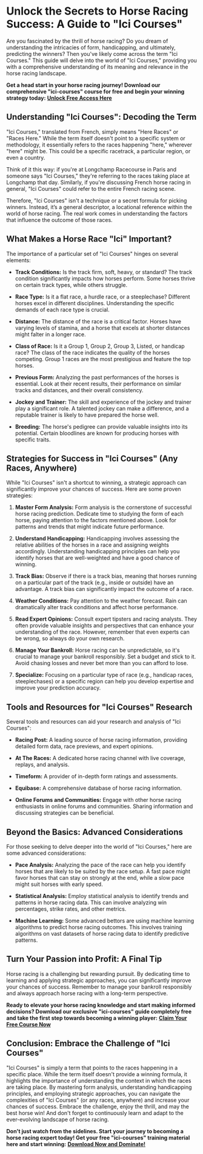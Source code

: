 # Unlock the Secrets to Horse Racing Success: A Guide to "Ici Courses"

Are you fascinated by the thrill of horse racing? Do you dream of understanding the intricacies of form, handicapping, and ultimately, predicting the winners? Then you've likely come across the term "Ici Courses." This guide will delve into the world of "Ici Courses," providing you with a comprehensive understanding of its meaning and relevance in the horse racing landscape.

**Get a head start in your horse racing journey! Download our comprehensive "ici-courses" course for free and begin your winning strategy today:** [**Unlock Free Access Here**](https://udemywork.com/ici-courses)

## Understanding "Ici Courses": Decoding the Term

"Ici Courses," translated from French, simply means "Here Races" or "Races Here." While the term itself doesn't point to a specific system or methodology, it essentially refers to the races happening "here," wherever "here" might be. This could be a specific racetrack, a particular region, or even a country.

Think of it this way: if you're at Longchamp Racecourse in Paris and someone says "Ici Courses," they're referring to the races taking place at Longchamp that day. Similarly, if you're discussing French horse racing in general, "Ici Courses" could refer to the entire French racing scene.

Therefore, "Ici Courses" isn't a technique or a secret formula for picking winners. Instead, it’s a general descriptor, a locational reference within the world of horse racing. The real work comes in understanding the factors that influence the outcome of those races.

## What Makes a Horse Race "Ici" Important?

The importance of a particular set of "Ici Courses" hinges on several elements:

*   **Track Conditions:** Is the track firm, soft, heavy, or standard? The track condition significantly impacts how horses perform. Some horses thrive on certain track types, while others struggle.

*   **Race Type:** Is it a flat race, a hurdle race, or a steeplechase? Different horses excel in different disciplines. Understanding the specific demands of each race type is crucial.

*   **Distance:** The distance of the race is a critical factor. Horses have varying levels of stamina, and a horse that excels at shorter distances might falter in a longer race.

*   **Class of Race:** Is it a Group 1, Group 2, Group 3, Listed, or handicap race? The class of the race indicates the quality of the horses competing. Group 1 races are the most prestigious and feature the top horses.

*   **Previous Form:** Analyzing the past performances of the horses is essential. Look at their recent results, their performance on similar tracks and distances, and their overall consistency.

*   **Jockey and Trainer:** The skill and experience of the jockey and trainer play a significant role. A talented jockey can make a difference, and a reputable trainer is likely to have prepared the horse well.

*   **Breeding:** The horse's pedigree can provide valuable insights into its potential. Certain bloodlines are known for producing horses with specific traits.

## Strategies for Success in "Ici Courses" (Any Races, Anywhere)

While "Ici Courses" isn't a shortcut to winning, a strategic approach can significantly improve your chances of success. Here are some proven strategies:

1.  **Master Form Analysis:** Form analysis is the cornerstone of successful horse racing prediction. Dedicate time to studying the form of each horse, paying attention to the factors mentioned above. Look for patterns and trends that might indicate future performance.

2.  **Understand Handicapping:** Handicapping involves assessing the relative abilities of the horses in a race and assigning weights accordingly. Understanding handicapping principles can help you identify horses that are well-weighted and have a good chance of winning.

3.  **Track Bias:** Observe if there is a track bias, meaning that horses running on a particular part of the track (e.g., inside or outside) have an advantage. A track bias can significantly impact the outcome of a race.

4.  **Weather Conditions:** Pay attention to the weather forecast. Rain can dramatically alter track conditions and affect horse performance.

5.  **Read Expert Opinions:** Consult expert tipsters and racing analysts. They often provide valuable insights and perspectives that can enhance your understanding of the race. However, remember that even experts can be wrong, so always do your own research.

6.  **Manage Your Bankroll:** Horse racing can be unpredictable, so it's crucial to manage your bankroll responsibly. Set a budget and stick to it. Avoid chasing losses and never bet more than you can afford to lose.

7.  **Specialize:** Focusing on a particular type of race (e.g., handicap races, steeplechases) or a specific region can help you develop expertise and improve your prediction accuracy.

## Tools and Resources for "Ici Courses" Research

Several tools and resources can aid your research and analysis of "Ici Courses":

*   **Racing Post:** A leading source of horse racing information, providing detailed form data, race previews, and expert opinions.

*   **At The Races:** A dedicated horse racing channel with live coverage, replays, and analysis.

*   **Timeform:** A provider of in-depth form ratings and assessments.

*   **Equibase:** A comprehensive database of horse racing information.

*   **Online Forums and Communities:** Engage with other horse racing enthusiasts in online forums and communities. Sharing information and discussing strategies can be beneficial.

## Beyond the Basics: Advanced Considerations

For those seeking to delve deeper into the world of "Ici Courses," here are some advanced considerations:

*   **Pace Analysis:** Analyzing the pace of the race can help you identify horses that are likely to be suited by the race setup. A fast pace might favor horses that can stay on strongly at the end, while a slow pace might suit horses with early speed.

*   **Statistical Analysis:** Employ statistical analysis to identify trends and patterns in horse racing data. This can involve analyzing win percentages, strike rates, and other metrics.

*   **Machine Learning:** Some advanced bettors are using machine learning algorithms to predict horse racing outcomes. This involves training algorithms on vast datasets of horse racing data to identify predictive patterns.

## Turn Your Passion into Profit: A Final Tip

Horse racing is a challenging but rewarding pursuit. By dedicating time to learning and applying strategic approaches, you can significantly improve your chances of success. Remember to manage your bankroll responsibly and always approach horse racing with a long-term perspective.

**Ready to elevate your horse racing knowledge and start making informed decisions? Download our exclusive "ici-courses" guide completely free and take the first step towards becoming a winning player:** [**Claim Your Free Course Now**](https://udemywork.com/ici-courses)

## Conclusion: Embrace the Challenge of "Ici Courses"

"Ici Courses" is simply a term that points to the races happening in a specific place. While the term itself doesn't provide a winning formula, it highlights the importance of understanding the context in which the races are taking place. By mastering form analysis, understanding handicapping principles, and employing strategic approaches, you can navigate the complexities of "Ici Courses" (or any races, anywhere) and increase your chances of success. Embrace the challenge, enjoy the thrill, and may the best horse win! And don't forget to continuously learn and adapt to the ever-evolving landscape of horse racing.

 **Don't just watch from the sidelines. Start your journey to becoming a horse racing expert today! Get your free "ici-courses" training material here and start winning:** [**Download Now and Dominate!**](https://udemywork.com/ici-courses)
